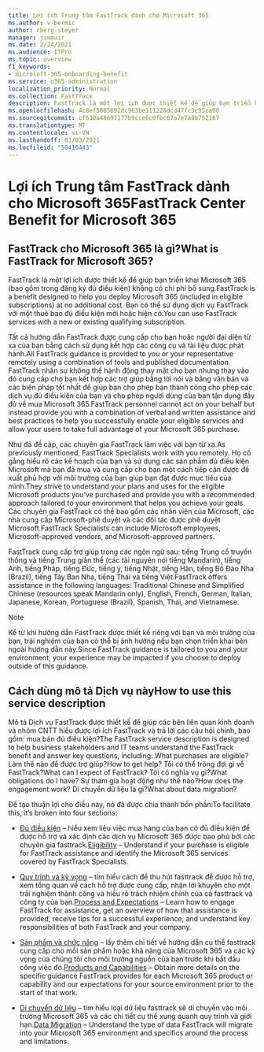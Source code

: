 ```yaml
---
title: Lợi ích Trung tâm FastTrack dành cho Microsoft 365
ms.author: v-bermic
author: rberg-steyer
manager: jimmuir
ms.date: 2/24/2021
ms.audience: ITPro
ms.topic: overview
f1_keywords:
- microsoft-365-onboarding-benefit
ms.service: o365-administration
localization_priority: Normal
ms.collection: FastTrack
description: FastTrack là một lợi ích được thiết kế để giúp bạn triển khai Microsoft 365 (bao gồm trong đăng ký đủ điều kiện) không có chi phí bổ sung. Bạn có thể sử dụng dịch vụ FastTrack với một thuê bao đủ điều kiện mới hoặc hiện có.
ms.openlocfilehash: 4c8ef5005692dc963be111228dcd47fc3c95ca08
ms.sourcegitcommit: cf630a48697177b9cce6c0fbc67a7e7a0b752167
ms.translationtype: MT
ms.contentlocale: vi-VN
ms.lasthandoff: 03/03/2021
ms.locfileid: "50416443"
---
```

# <a name="fasttrack-center-benefit-for-microsoft-365"></a><span data-ttu-id="7674e-104">Lợi ích Trung tâm FastTrack dành cho Microsoft 365</span><span class="sxs-lookup"><span data-stu-id="7674e-104">FastTrack Center Benefit for Microsoft 365</span></span>

## <a name="what-is-fasttrack-for-microsoft-365"></a><span data-ttu-id="7674e-105">FastTrack cho Microsoft 365 là gì?</span><span class="sxs-lookup"><span data-stu-id="7674e-105">What is FastTrack for Microsoft 365?</span></span>

<span data-ttu-id="7674e-106">FastTrack là một lợi ích được thiết kế để giúp bạn triển khai Microsoft 365 (bao gồm trong đăng ký đủ điều kiện) không có chi phí bổ sung.</span><span class="sxs-lookup"><span data-stu-id="7674e-106">FastTrack is a benefit designed to help you deploy Microsoft 365 (included in eligible subscriptions) at no additional cost.</span></span> <span data-ttu-id="7674e-107">Bạn có thể sử dụng dịch vụ FastTrack với một thuê bao đủ điều kiện mới hoặc hiện có.</span><span class="sxs-lookup"><span data-stu-id="7674e-107">You can use FastTrack services with a new or existing qualifying subscription.</span></span>

<span data-ttu-id="7674e-108">Tất cả hướng dẫn FastTrack được cung cấp cho bạn hoặc người đại diện từ xa của bạn bằng cách sử dụng kết hợp các công cụ và tài liệu được phát hành.</span><span class="sxs-lookup"><span data-stu-id="7674e-108">All FastTrack guidance is provided to you or your representative remotely using a combination of tools and published documentation.</span></span> <span data-ttu-id="7674e-109">FastTrack nhân sự không thể hành động thay mặt cho bạn nhưng thay vào đó cung cấp cho bạn kết hợp các trợ giúp bằng lời nói và bằng văn bản và các biện pháp tốt nhất để giúp bạn cho phép bạn thành công cho phép các dịch vụ đủ điều kiện của bạn và cho phép người dùng của bạn tận dụng đầy đủ về mua Microsoft 365.</span><span class="sxs-lookup"><span data-stu-id="7674e-109">FastTrack personnel cannot act on your behalf but instead provide you with a combination of verbal and written assistance and best practices to help you successfully enable your eligible services and allow your users to take full advantage of your Microsoft 365 purchase.</span></span>

<span data-ttu-id="7674e-110">Như đã đề cập, các chuyên gia FastTrack làm việc với bạn từ xa.</span><span class="sxs-lookup"><span data-stu-id="7674e-110">As previously mentioned, FastTrack Specialists work with you remotely.</span></span> <span data-ttu-id="7674e-111">Họ cố gắng hiểu rõ các kế hoạch của bạn và sử dụng các sản phẩm đủ điều kiện Microsoft mà bạn đã mua và cung cấp cho bạn một cách tiếp cận được đề xuất phù hợp với môi trường của bạn giúp bạn đạt được mục tiêu của mình.</span><span class="sxs-lookup"><span data-stu-id="7674e-111">They strive to understand your plans and uses for the eligible Microsoft products you’ve purchased and provide you with a recommended approach tailored to your environment that helps you achieve your goals.</span></span> <span data-ttu-id="7674e-112">Các chuyên gia FastTrack có thể bao gồm các nhân viên của Microsoft, các nhà cung cấp Microsoft-phê duyệt và các đối tác được phê duyệt Microsoft.</span><span class="sxs-lookup"><span data-stu-id="7674e-112">FastTrack Specialists can include Microsoft employees, Microsoft-approved vendors, and Microsoft-approved partners.</span></span>

<span data-ttu-id="7674e-113">FastTrack cung cấp trợ giúp trong các ngôn ngữ sau: tiếng Trung cổ truyền thống và tiếng Trung giản thể (các tài nguyên nói tiếng Mandarin), tiếng Anh, tiếng Pháp, tiếng Đức, tiếng ý, tiếng Nhật, tiếng Hàn, tiếng Bồ Đào Nha (Brazil), tiếng Tây Ban Nha, tiếng Thái và tiếng Việt.</span><span class="sxs-lookup"><span data-stu-id="7674e-113">FastTrack offers assistance in the following languages: Traditional Chinese and Simplified Chinese (resources speak Mandarin only), English, French, German, Italian, Japanese, Korean, Portuguese (Brazil), Spanish, Thai, and Vietnamese.</span></span>

> [!NOTE]
> <span data-ttu-id="7674e-114">Kể từ khi hướng dẫn FastTrack được thiết kế riêng với bạn và môi trường của bạn, trải nghiệm của bạn có thể bị ảnh hưởng nếu bạn chọn triển khai bên ngoài hướng dẫn này.</span><span class="sxs-lookup"><span data-stu-id="7674e-114">Since FastTrack guidance is tailored to you and your environment, your experience may be impacted if you choose to deploy outside of this guidance.</span></span>

## <a name="how-to-use-this-service-description"></a><span data-ttu-id="7674e-115">Cách dùng mô tả Dịch vụ này</span><span class="sxs-lookup"><span data-stu-id="7674e-115">How to use this service description</span></span>

<span data-ttu-id="7674e-116">Mô tả Dịch vụ FastTrack được thiết kế để giúp các bên liên quan kinh doanh và nhóm CNTT hiểu được lợi ích FastTrack và trả lời các câu hỏi chính, bao gồm: mua bán đủ điều kiện?</span><span class="sxs-lookup"><span data-stu-id="7674e-116">The FastTrack service description is designed to help business stakeholders and IT teams understand the FastTrack benefit and answer key questions, including: What purchases are eligible?</span></span> <span data-ttu-id="7674e-117">Làm thế nào để được trợ giúp?</span><span class="sxs-lookup"><span data-stu-id="7674e-117">How to get help?</span></span> <span data-ttu-id="7674e-118">Tôi có thể trông đợi gì về FastTrack?</span><span class="sxs-lookup"><span data-stu-id="7674e-118">What can I expect of FastTrack?</span></span> <span data-ttu-id="7674e-119">Tôi có nghĩa vụ gì?</span><span class="sxs-lookup"><span data-stu-id="7674e-119">What obligations do I have?</span></span> <span data-ttu-id="7674e-120">Sự tham gia hoạt động như thế nào?</span><span class="sxs-lookup"><span data-stu-id="7674e-120">How does the engagement work?</span></span> <span data-ttu-id="7674e-121">Di chuyển dữ liệu là gì?</span><span class="sxs-lookup"><span data-stu-id="7674e-121">What about data migration?</span></span>

<span data-ttu-id="7674e-122">Để tạo thuận lợi cho điều này, nó đã được chia thành bốn phần:</span><span class="sxs-lookup"><span data-stu-id="7674e-122">To facilitate this, it’s broken into four sections:</span></span>

  - <span data-ttu-id="7674e-123">[Đủ điều kiện](eligibility.md) – hiểu xem liệu việc mua hàng của bạn có đủ điều kiện để được hỗ trợ và xác định các dịch vụ Microsoft 365 được bao phủ bởi các chuyên gia fasttrack.</span><span class="sxs-lookup"><span data-stu-id="7674e-123">[Eligibility](eligibility.md) – Understand if your purchase is eligible for FastTrack assistance and identify the Microsoft 365 services covered by FastTrack Specialists.</span></span>

  - <span data-ttu-id="7674e-124">[Quy trình và kỳ vọng](process-and-expectations.md) – tìm hiểu cách để thu hút fasttrack để được hỗ trợ, xem tổng quan về cách hỗ trợ được cung cấp, nhận lời khuyên cho một trải nghiệm thành công và hiểu rõ trách nhiệm chính của cả fasttrack và công ty của bạn.</span><span class="sxs-lookup"><span data-stu-id="7674e-124">[Process and Expectations](process-and-expectations.md) – Learn how to engage FastTrack for assistance, get an overview of how that assistance is provided, receive tips for a successful experience, and understand key responsibilities of both FastTrack and your company.</span></span>

  - <span data-ttu-id="7674e-125">[Sản phẩm và chức năng](products-and-capabilities.md) – lấy thêm chi tiết về hướng dẫn cụ thể fasttrack cung cấp cho mỗi sản phẩm hoặc khả năng của Microsoft 365 và các kỳ vọng của chúng tôi cho môi trường nguồn của bạn trước khi bắt đầu công việc đó.</span><span class="sxs-lookup"><span data-stu-id="7674e-125">[Products and Capabilities](products-and-capabilities.md) – Obtain more details on the specific guidance FastTrack provides for each Microsoft 365 product or capability and our expectations for your source environment prior to the start of that work.</span></span>

  - <span data-ttu-id="7674e-126">[Di chuyển dữ liệu](data-migration.md) – tìm hiểu loại dữ liệu fasttrack sẽ di chuyển vào môi trường Microsoft 365 và các chi tiết cụ thể xung quanh quy trình và giới hạn.</span><span class="sxs-lookup"><span data-stu-id="7674e-126">[Data Migration](data-migration.md) – Understand the type of data FastTrack will migrate into your Microsoft 365 environment and specifics around the process and limitations.</span></span>
